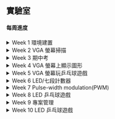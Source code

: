 ## 實驗室
#### **每周進度**
<details>
  <summary> Week 1 環境建置 </summary>
  日期: 2020.10.27 - 2020.10.30  
  
  專案資料夾: [00 pre_test](https://github.com/Sapphire1002/VHDL/tree/main/00%20pre_test "專案連結")  
  進度:  
  建置 Vivado 環境  
  查詢 VHDL 語法及資料  
  
</details>

<details>
  <summary> Week 2 VGA 螢幕掃描 </summary>
  日期: 2020.10.30 - 2020.11.06  
  
  專案資料夾: [01 video_out_screen_scan](https://github.com/Sapphire1002/VHDL/tree/main/01%20video_out_screen_scan "專案連結")  
  進度:  
  查詢 VHDL 語法及資料  
  了解螢幕掃描時間及程式設計流程  
  了解螢幕輸出RGB時的原理  
  完成螢幕掃描  
  
<details>
  <summary> 實作部分 </summary>
  
  * 了解螢幕掃描時間及程式設計流程  
  ![螢幕掃描流程圖](https://github.com/Sapphire1002/VHDL/blob/main/01%20video_out_screen_scan/%E8%9E%A2%E5%B9%95%E6%8E%83%E6%8F%8F%E6%B5%81%E7%A8%8B%E5%9C%96.PNG)  
  * 原本螢幕畫面  
  ![原本螢幕畫面](https://github.com/Sapphire1002/VHDL/blob/main/01%20video_out_screen_scan/1106_ori.jpg)  
  * 掃描後的螢幕畫面  
  ![掃描後的螢幕畫面](https://github.com/Sapphire1002/VHDL/blob/main/01%20video_out_screen_scan/1106_result.jpg)  
</details>  

<details>
  <summary> 問題討論 </summary>
  
  ![Q](https://github.com/Sapphire1002/VHDL/blob/main/01%20video_out_screen_scan/1106_q1.PNG)  
  - [x] 已解決  
        解決方式: 在 \*.xdc 檔案時脈的程式碼要加上 IOSTANDARD 並給電壓 LVCMOS33  
  - [ ] 未解決
</details> 
</details>

<details>
  <summary> Week 3 期中考 </summary>
  期中考週
</details>

<details>
  <summary> Week 4 VGA 螢幕上顯示圖形 </summary>
  日期: 2020.11.13 - 2020.11.20 
  
  專案資料夾: [02 video_out_graphics_move](https://github.com/Sapphire1002/VHDL/tree/main/02%20video_out_graphics_move "專案連結")  
  進度:  
  在 VGA 螢幕上顯示正方形、圓形、三角形  
  使螢幕上的圖形移動  
  
<details>
  <summary> 實作部分 </summary>
  
  * 顯示圖形  
  ![顯示圖形](https://github.com/Sapphire1002/VHDL/blob/main/02%20video_out_graphics_move/1120_Video_out_%E5%9C%96%E5%BD%A2.jpg)  
  [圖形移動影片](https://drive.google.com/file/d/1x19yr52etBxJ1drvSTe1m-OdFJPInAqK/view?usp=sharing)  
</details>

<details>
  <summary> 問題討論 </summary>  
  
  ![Q](https://github.com/Sapphire1002/VHDL/blob/main/02%20video_out_graphics_move/1120_video_out_que01.png)  
  - [x] 已解決  
        解決方式: 重新建立一個專案    
  - [ ] 未解決  
  * 三角形在一開始的地方會有問題  
  - [x] 已解決  
        解決方式: 利用數學的線性規劃來判斷點位於直線方程式哪邊      
  - [ ] 未解決   
  * 兩個 process() 傳值的方法  
  - [x] 已解決  
        解決方式:  
            1\. 宣告一個 signal, 類型為 std_logic_vector  
            2\. 在第二個 process 寫一個區域變數(variable)來接收傳入的值  
            3\. 在第二個 process 賦值給 第一步驟宣告的 signal  
            4\. 在第一個 process 接收值, 若要轉成十進制則使用(conv_integer(variable, bits))  
            `conv_integer() 需要有 ieee.std_logic_arith.all 檔案`  
  - [ ] 未解決  
</details>  
</details>

<details>
  <summary> Week 5 VGA 螢幕玩乒乓球遊戲 </summary>
  日期: 2020.11.20 - 2020.11.27  
  
  專案資料夾: [03 video_out_pingpong_vga](https://github.com/Sapphire1002/VHDL/tree/main/03%20video_out_pingpong_vga "專案連結")  
  進度:  
  使用 VGA 螢幕顯示且玩乒乓球遊戲  
  依據打擊的位置球往不同的方向飛   
  
<details>
  <summary> 實作部分 </summary>
  
  [乒乓球實作影片1](https://drive.google.com/file/d/1cx5e87o8t2VbzjyqEA-TgOCNKX9wB-Pk/view?usp=sharing)    
  [乒乓球實作影片2](https://drive.google.com/file/d/1H7-WLFPHP_LOq9tE38c5P5waZKvh8pJ7/view?usp=sharing)  
</details>

<details>
  <summary> 問題討論 </summary> 
  
  * 兩邊的檔板若超出邊界會直接消失並從另一端出現 
  - [ ] 已解決        
  - [x] 未解決  
</details>
</details>

<details>
  <summary> Week 6 LED/七段計數器 </summary>
  日期: 2020.11.27 - 2020.12.04  
  
  專案資料夾: [04 counter](https://github.com/Sapphire1002/VHDL/tree/main/04%20counter "專案連結")  
  進度:  
  計數器 0 ~ 9， 9 ~ 0  
  讓兩個計數器可自由設定上下限  
  計數的結果顯示在 LED 及 七段顯示器上  
  
<details>
  <summary> 實作部分 </summary>
  
  * 上數波形模擬    
  ![上數波形模擬](https://github.com/Sapphire1002/VHDL/blob/main/04%20counter/%E4%B8%8A%E6%95%B8%E8%A8%88%E6%95%B8%E5%99%A8(0_9%E6%B3%A2%E5%BD%A2).PNG)  
  * 下數波形模擬  
  ![下數波形模擬](https://github.com/Sapphire1002/VHDL/blob/main/04%20counter/%E4%B8%8B%E6%95%B8%E8%A8%88%E6%95%B8%E5%99%A8(9_0%20%E6%B3%A2%E5%BD%A2).PNG)  
  * 自定義計數器波形模擬  
  ![自定義計數器波形](https://github.com/Sapphire1002/VHDL/blob/main/04%20counter/%E8%87%AA%E5%AE%9A%E7%BE%A9%E8%A8%88%E6%95%B8%E5%99%A8(%E6%B3%A2%E5%BD%A2).PNG)  

  [LED 上數影片](https://drive.google.com/file/d/1h8_54hwukTBwddUCOMGQsIpPvyr5TOIP/view?usp=sharing)  
  [LED 下數影片](https://drive.google.com/file/d/1HvNs_3RmeN6pVpBwUH8IC6rxIaLaB1HN/view?usp=sharing)  
  影片說明:  
  影片中的 LED 最左邊為 8，最右邊為 1。 數字 9 則顯示 8 和 1，也就是會同時亮最左邊和最右邊
</details>

<details>
  <summary> 問題討論 </summary> 
  
  * 七段顯示器尚未研究怎麼使用
  - [x] 已解決  
        解決方式: FPGA 板子上的七段顯示器無法使用, 使用外接七段顯示器來處理        
  - [ ] 未解決 
</details>
</details>
  
<details> 
  <summary> Week 7 Pulse-width modulation(PWM) </summary>
  日期: 2020.12.04 - 2020.12.11   
  
  專案資料夾: [05 PWM](https://github.com/Sapphire1002/VHDL/tree/main/05%20PWM "專案連結")   
  進度:  
  設計 PWM  
  使用指撥開關設定邊界，並且用有限狀態機來控制兩個計數器的計數。 
  在第一個計數器數的時候 PWM 值為 1，另一個計數器數時值為 0 。  
  最後將結果接上七段顯示器呈現。 
  
<details>
  <summary> 實作部分 </summary>
  
  * PWM 設計流程圖  
  ![PWM 設計流程圖](https://github.com/Sapphire1002/VHDL/blob/main/05%20PWM/PWM_Design_pic.jpg)  
  流程圖說明  
  方框: FPGA 電路  
  箭頭: 輸出訊號  
  菱形: 實際電路  

  * 接上共陽極七段顯示器及 LED 來觀測結果  
  [PWM 接上實際電路觀測結果](https://drive.google.com/file/d/10p-wDH7d7CSU7vLBOSTrHcUxHDYnIQqi/view?usp=sharing)  
  影片說明:  
  LED 代表 PWM 的輸出，紅燈代表上數，黃燈代表下數。
  另外使用 FPGA 板子上的指撥開關來控制邊界。  
  `影片一開始設定 0110，最後設定 0010 `
</details> 
</details>
  
<details>
  <summary> Week 8 LED 乒乓球遊戲 </summary>
  日期: 2020.12.11 - 2020.12.18  
  
  專案資料夾: [06 pingpong_led](https://github.com/Sapphire1002/VHDL/tree/main/06%20pingpong_led "專案連結")  
  進度:  
  設計 LED 乒乓球遊戲    
  使用 LED 當成球在移位，以及兩個按鈕當成 PL1 & PL2，只要達到  
  一邊任意端點就必須在 1個 CLK 內按下該側按鈕。  
  若提早按或者太晚按都算失分，得分時發球權不變，反之換發。  
  最後比分結果由七段顯示器顯示。 
  
<details>
  <summary> 實作部分 </summary>
  
  * 設計 LED 乒乓球遊戲流程圖  
  ![LED 乒乓球遊戲流程圖](https://github.com/Sapphire1002/VHDL/blob/main/06%20pingpong_led/pingpong_programming_pic.jpg)  
  * LED 乒乓球遊戲 VHDL 狀態圖    
  ![LED 乒乓球遊戲狀態圖](https://github.com/Sapphire1002/VHDL/blob/main/06%20pingpong_led/pingpong_led_pic.jpg)   
  狀態圖說明:    
  000: PL1 發球前的狀態  
  001: PL2 發球前的狀態  
  010: LED 右移  
  011: LED 左移  
  100: PL1 接到球  
  101: PL2 接到球  
  110: PL1 當前分數  
  111: PL2 當前分數  
  btn1, btn2: 代表 PL1, PL2  `電路為正邏輯`  
  pos: 球的當前位置  

  * 接上實際電路觀測結果  
  [實際電路觀測結果](https://drive.google.com/file/d/17KoJ02tQW8P4xKnkNdryfAqvog-4ffQe/view?usp=sharing)   
  影片說明:  
  左邊的按鈕為 PL1， 右邊的按鈕為 PL2，左邊的七段為 PL1 分數，右邊的七段為 PL2 分數。
</details>

<details>
  <summary> 問題討論 </summary>  
  
  * 目前 LED 的部分不會移動，但是計分判斷和按鈕控制流程是正常功能  
  - [ ] 已解決        
  - [x] 未解決   
</details>
</details> 

<details>
  <summary> Week 9 專案管理 </summary>
  日期: 2020.12.18 - 2020.12.25  
  
  處理 GitHub 專案管理  
  [操作連結](https://drive.google.com/file/d/1kbkaADANnAS-PVTFHqxI0UQdvAd30b4R/view?usp=sharing "PPT連結")  
  
</details>

<details>
  <summary> Week 10 LED 乒乓球遊戲 </summary>
  日期: 2020.12.25 - 2021.1.1  
  
  專案資料夾: [06 pingpong_led](https://github.com/Sapphire1002/VHDL/tree/main/06%20pingpong_led "專案連結")  
  進度:  
  修正 LED 不會移動的問題  
  重新設計流程圖和狀態圖  
  完成 LED 乒乓球遊戲  
  
<details>
  <summary> 實作部分 </summary>
  
  * 設計 LED 乒乓球遊戲流程圖  
  ![LED 乒乓球遊戲流程圖](https://github.com/Sapphire1002/VHDL/blob/main/06%20pingpong_led/pingpong_programming_pic_v2.jpg)  
  * LED 乒乓球遊戲 Mealy 狀態圖 & FPGA 電路圖      
  ![LED 乒乓球遊戲狀態圖](https://github.com/Sapphire1002/VHDL/blob/main/06%20pingpong_led/pingpong_led_pic_v2.jpg)       
  電路&參數說明:  
  btn1: 玩家1  
  btn2: 玩家2  
  MealyFSM: 米利型有限狀態機  
  PL1_score: 玩家1 分數  
  PL2_score: 玩家2 分數  
  cnt: LED 移動的當前位置  
  freq_div: 除頻  
  serve: 控制發球權  
  狀態說明:  
  s0: 玩家發球前  
  s1: LED右移&PL2是否接到球  
  s2: LED左移&PL1是否接到球  

  * LED 乒乓球遊戲實際遊玩影片   
  [實際遊玩影片](https://drive.google.com/file/d/1XFI0Tmmhyu-u4TRTxHXLS94yamRKo8X2/view?usp=sharing)   
  影片說明:  
  左邊的按鈕為 PL1，右邊的按鈕為 PL2，上面的七段為 PL1 分數，下面的七段為 PL2 分數。
</details>  

<details>
  <summary> 問題討論 </summary>   
  
  * 之前問題  
  * 目前 LED 的部分不會移動，但是計分判斷和按鈕控制流程是正常功能  
  - [x] 已解決  
        解決方式: 重新設計狀態圖和流程圖來處理本項問題  
  - [ ] 未解決   
  * Vivado 會無法偵測到 FPGA 板子的問題  
  - [x] 已解決  
        解決方式: 到對應版本的vivado資料夾目錄下找到 install_digilent.exe 並執行  
        `例如: D:\Vivado\2019.2\data\xicom\cable_drivers\nt64\digilent\install_digilent.exe`
  - [ ] 未解決 
</details>

</details>
